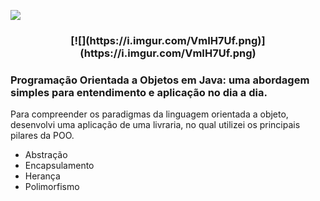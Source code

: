  [![](https://i.imgur.com/VmIH7Uf.png)](https://i.imgur.com/VmIH7Uf.png)
<h3 align="center">
         [![](https://i.imgur.com/VmIH7Uf.png)](https://i.imgur.com/VmIH7Uf.png)
</h3>

### Programação Orientada a Objetos em Java: uma abordagem simples para entendimento e aplicação no dia a dia.

Para compreender os paradigmas da linguagem orientada a objeto, desenvolvi uma aplicação de uma livraria, no qual utilizei os principais pilares da POO.

- Abstração
- Encapsulamento
- Herança
- Polimorfismo
